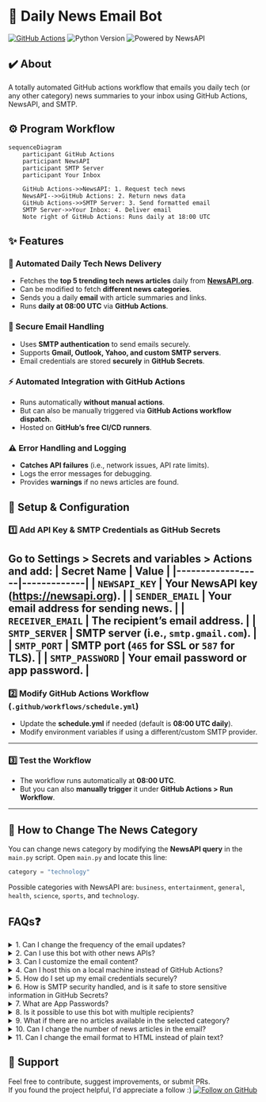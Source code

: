 # 📰 Daily News Email Bot

[![GitHub Actions](https://img.shields.io/github/actions/workflow/status/arassp/daily-news-bot/schedule.yml?label=Status)](https://github.com/arassp/daily-news-bot/actions)
![Python Version](https://img.shields.io/badge/python-3.8%2B-blue) 
![Powered by NewsAPI](https://img.shields.io/badge/powered%20by-NewsAPI-orange)


## ✔️ About 
A totally automated GitHub actions workflow that emails you daily tech (or any other category) news summaries to your inbox using GitHub Actions, NewsAPI, and SMTP. 

## ⚙️ Program Workflow 
```mermaid
sequenceDiagram
    participant GitHub Actions
    participant NewsAPI
    participant SMTP Server
    participant Your Inbox

    GitHub Actions->>NewsAPI: 1. Request tech news
    NewsAPI-->>GitHub Actions: 2. Return news data
    GitHub Actions->>SMTP Server: 3. Send formatted email
    SMTP Server->>Your Inbox: 4. Deliver email
    Note right of GitHub Actions: Runs daily at 18:00 UTC
```

## ✨ Features
### 📩 Automated Daily Tech News Delivery
- Fetches the **top 5 trending tech news articles** daily from **[NewsAPI.org](https://newsapi.org/)**.
- Can be modified to fetch **different news categories**.
- Sends you a daily **email** with article summaries and links.
- Runs **daily at 08:00 UTC** via **GitHub Actions**.
  
### 🔐 Secure Email Handling
- Uses **SMTP authentication** to send emails securely.
- Supports **Gmail, Outlook, Yahoo, and custom SMTP servers**.
- Email credentials are stored **securely** in **GitHub Secrets**.
  
### ⚡ Automated Integration with GitHub Actions
- Runs automatically **without manual actions**.
- But can also be manually triggered via **GitHub Actions workflow dispatch**.
- Hosted on **GitHub’s free CI/CD runners**.
  
### ⚠️ Error Handling and Logging
- **Catches API failures** (i.e., network issues, API rate limits).
- Logs the error messages for debugging.
- Provides **warnings** if no news articles are found.
  
## 🚀 Setup & Configuration

### **1️⃣ Add API Key & SMTP Credentials as GitHub Secrets**
Go to **Settings > Secrets and variables > Actions** and add:
| Secret Name       | Value |
|------------------|-------------|
| `NEWSAPI_KEY` | Your NewsAPI key (https://newsapi.org). |
| `SENDER_EMAIL` | Your email address for sending news. |
| `RECEIVER_EMAIL` | The recipient’s email address. |
| `SMTP_SERVER` | SMTP server (i.e., `smtp.gmail.com`). |
| `SMTP_PORT` | SMTP port (`465` for SSL or `587` for TLS). |
| `SMTP_PASSWORD` | Your email password or app password. |
---
### **2️⃣ Modify GitHub Actions Workflow (`.github/workflows/schedule.yml`)**
- Update the **schedule.yml** if needed (default is **08:00 UTC daily**).
- Modify environment variables if using a different/custom SMTP provider.
---
### **3️⃣ Test the Workflow**
- The workflow runs automatically at **08:00 UTC**.
- But you can also **manually trigger** it under **GitHub Actions > Run Workflow**.
---
## 📰 How to Change The News Category 
You can change news category by modifying the **NewsAPI query** in the `main.py` script.
Open `main.py` and locate this line:
```python
category = "technology"
```
Possible categories with NewsAPI are:  `business`, `entertainment`, `general`, `health`, `science`, `sports`, and `technology`.

## FAQs❓
<details>
<summary>1. Can I change the frequency of the email updates?</summary>
    Yes, just open <code>schedule.yml</code> and modify the <code>cron</code> schedule to change the timing.
    <br>
    Example for hourly runs: <code>- cron: '0 * * * *'</code>
    </br>
</details>
<details>
<summary>2. Can I use this bot with other news APIs?</summary>
    Yes, but you’ll need to modify the <code>get_news()</code> function in <code>main.py</code> to make API requests to the new service and parse their response format.
</details>
<details>
<summary>3. Can I customize the email content?</summary>
    Yes, just edit the <code>get_tech_news()</code> or <code>send_email()</code> functions in <code>main.py.</code> You can change the formatting, number of articles, or add new details to the email body.
</details>
<details>
<summary>4. Can I host this on a local machine instead of GitHub Actions?</summary>
    Yes, install the required dependencies and set up a <code>cron</code> job to run <code>main.py</code> on your local machine. Use a <code>.env</code> file to manage your credentials securely.
</details>
<details>
<summary>5. How do I set up my email credentials securely?</summary>
    Store your credentials (<code>STMP_SERVER</code>,<code>NEWSAPI_KEY</code>,etc...) in GitHub Secrets as shown in the setup and configuration steps above.
    <br>
    IMPORTANT: <b>NEVER</b> hard-code any sensitive information directly in your code. 
    </br>
</details>
<details>
<summary>6. How is SMTP security handled, and is it safe to store sensitive information in GitHub Secrets? </summary>
    SMTP credentials (such as email, password, server, and port number) are stored securely in GitHub Secrets, which are encrypted and accessible only as environment variables during workflow action. You can also use this bot with an email address that you don’t frequently use (<code>SENDER_EMAIL</code>) while adding your primary email (<code>RECEIVER_EMAIL</code>) address as the recipient in GitHub Secrets. Steps for this are shown in the setup and configuration steps above. And while it may not always be necessary, I recommend using App Passwords instead of your actual email password for added protection. 
</details>
<details>
<summary>7. What are App Passwords? </summary>
    App Passwords are platform-specific passwords that allows third-party apps (like this bot) to access your email account without exposing your main account password.
    <table>
  <thead>
    <tr>
      <th>Provider</th>
      <th>Steps to Generate App Password</th>
    </tr>
  </thead>
  <tbody>
    <tr>
      <td><strong>Gmail</strong></td>
      <td>
        <ol>
          <li>Go to <a href="https://myaccount.google.com/security" target="_blank">Google Account Security</a>.</li>
          <li>Enable <strong>2-Step Verification</strong> if not already enabled.</li>
          <li>Under "Signing in to Google," select <strong><a href="https://myaccount.google.com/apppasswords" target="_blank">App Passwords</a></strong>.</li>
          <li>Give it any name, but something that you recognize and click <b>Generate</b></li>
          <li>Copy the password (delete the spaces) and add it to your <code>SMTP_PASSWORD</code> secret in GitHub.</li>
        </ol>
      </td>
    </tr>
    <tr>
      <td><strong>Outlook/Hotmail</strong></td>
      <td>
        <ol>
          <li>Go to <a href="https://account.live.com/proofs/manage" target="_blank">Microsoft Account Security</a>.</li>
          <li>Enable <strong>Two-Step Verification</strong> if not already enabled.</li>
          <li>Select <strong>Create a New App Password</strong>.</li>
          <li>Copy the password and add it to your <code>SMTP_PASSWORD</code> secret in GitHub.</li>
        </ol>
      </td>
    </tr>
    <tr>
      <td><strong>Yahoo Mail</strong></td>
      <td>
        <ol>
          <li>Go to <a href="https://login.yahoo.com/account/security" target="_blank">Yahoo Account Security</a>.</li>
          <li>Enable <strong>Two-Step Verification</strong>.</li>
          <li>Click <strong>Generate App Password</strong>, then select <strong>Other</strong> and give it a name.</li>
          <li>Copy the password and add it to your <code>SMTP_PASSWORD</code> secret in GitHub.</li>
        </ol>
      </td>
    </tr>
  </tbody>
</table>
</details>
<details>
<summary>8. Is it possible to use this bot with multiple recipients? </summary>
    Yes, but with some modification. First, you need to add the recipients to <code>RECEIVER_EMAIL</code> in GitHub secrets, seperated by commas. Let's say you have: example1@gmail.com, example2@gmail.com. Then you need to modify the <code>send_email</code> function in <code>main.py</code> so that it can handle multiple recipients. Now, the below line splits the <code>receiver_email</code> string (Stored in GitHub Secrets) into a list of email addresses, allowing you to handle multiple recipients.
<pre>
<code>
recipients = email_config['receiver_email'].split(",") 
</code>
</pre>
Now add a loop to send emails to each recipient individually.
<pre>
<code>
    for recipient in recipients:
    recipient = recipient.strip()  # Remove spaces
    msg['To'] = recipient
    server.send_message(msg)
    logging.info(f"Email sent to {recipient}")
</code>
</pre>
And a log message for each recipient for debugging 
<pre>
<code>
    logging.info(f"Email sent to {recipient}")
</code>
</pre>
</details>
<details>
<summary>9. What if there are no articles available in the selected category?</summary>
    The bot will log a warning: <code>No articles found for category: <category></code> and skip sending the email.
</details>
<details>
<summary>10. Can I change the number of news articles in the email?</summary>
    Yes, modify the <code>[:5]</code> in the <code>get_news()</code> function to your desired number of articles. 
    <br>
    Example: <code>articles = response.json().get('articles', [])[:10]  # Gets top 10 articles</code>
    </br>
</details>
<details>
<summary>11. Can I change the email format to HTML instead of plain text?</summary>
    Yes, modify the <code>send_email()</code> function and change the email body format from plain to html.
</details>

## 👏 Support 
Feel free to contribute, suggest improvements, or submit PRs.
<br>
If you found the project helpful, I'd appreciate a follow :) 
[![Follow on GitHub](https://img.shields.io/badge/Follow-arassp-239a3b?style=flat&logo=github)](https://github.com/arassp)
</br>
